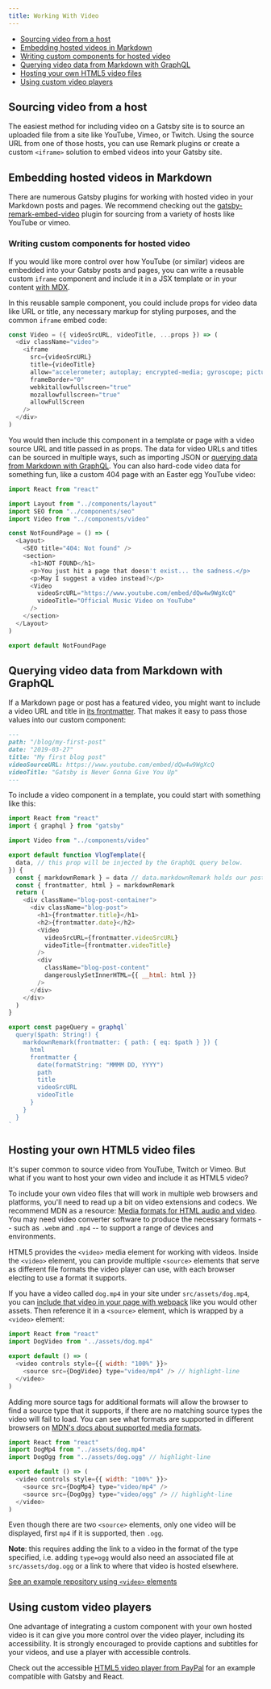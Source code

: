 ```yaml
---
title: Working With Video
---
```


- [Sourcing video from a host](#sourcing-video-from-a-host)
- [Embedding hosted videos in Markdown](#embedding-hosted-videos-in-markdown)
- [Writing custom components for hosted video](#writing-custom-components-for-hosted-video)
- [Querying video data from Markdown with GraphQL](#querying-video-data-from-markdown-with-graphql)
- [Hosting your own HTML5 video files](#hosting-your-own-html5-video-files)
- [Using custom video players](#using-custom-video-players)

## Sourcing video from a host

The easiest method for including video on a Gatsby site is to source an uploaded file from a site like YouTube, Vimeo, or Twitch. Using the source URL from one of those hosts, you can use Remark plugins or create a custom `<iframe>` solution to embed videos into your Gatsby site.

## Embedding hosted videos in Markdown

There are numerous Gatsby plugins for working with hosted video in your Markdown posts and pages. We recommend checking out the [gatsby-remark-embed-video](/packages/gatsby-remark-embed-video/?=video) plugin for sourcing from a variety of hosts like YouTube or vimeo.

### Writing custom components for hosted video

If you would like more control over how YouTube (or similar) videos are embedded into your Gatsby posts and pages, you can write a reusable custom `iframe` component and include it in a JSX template or in your content [with MDX](/docs/mdx/).

In this reusable sample component, you could include props for video data like URL or title, any necessary markup for styling purposes, and the common `iframe` embed code:

```js:title=components/video.js
const Video = ({ videoSrcURL, videoTitle, ...props }) => (
  <div className="video">
    <iframe
      src={videoSrcURL}
      title={videoTitle}
      allow="accelerometer; autoplay; encrypted-media; gyroscope; picture-in-picture"
      frameBorder="0"
      webkitallowfullscreen="true"
      mozallowfullscreen="true"
      allowFullScreen
    />
  </div>
)
```

You would then include this component in a template or page with a video source URL and title passed in as props. The data for video URLs and titles can be sourced in multiple ways, such as importing JSON or [querying data from Markdown with GraphQL](#querying-data-from-markdown-with-graphql). You can also hard-code video data for something fun, like a custom 404 page with an Easter egg YouTube video:

```jsx:title=src/pages/404.js
import React from "react"

import Layout from "../components/layout"
import SEO from "../components/seo"
import Video from "../components/video"

const NotFoundPage = () => (
  <Layout>
    <SEO title="404: Not found" />
    <section>
      <h1>NOT FOUND</h1>
      <p>You just hit a page that doesn't exist... the sadness.</p>
      <p>May I suggest a video instead?</p>
      <Video
        videoSrcURL="https://www.youtube.com/embed/dQw4w9WgXcQ"
        videoTitle="Official Music Video on YouTube"
      />
    </section>
  </Layout>
)

export default NotFoundPage
```

## Querying video data from Markdown with GraphQL

If a Markdown page or post has a featured video, you might want to include a video URL and title in [its frontmatter](/docs/adding-markdown-pages#note-on-creating-markdown-files). That makes it easy to pass those values into our custom component:

```markdown:title=my-first-post.md
---
path: "/blog/my-first-post"
date: "2019-03-27"
title: "My first blog post"
videoSourceURL: https://www.youtube.com/embed/dQw4w9WgXcQ
videoTitle: "Gatsby is Never Gonna Give You Up"
---
```

To include a video component in a template, you could start with something like this:

```jsx:title=vlog-template.js
import React from "react"
import { graphql } from "gatsby"

import Video from "../components/video"

export default function VlogTemplate({
  data, // this prop will be injected by the GraphQL query below.
}) {
  const { markdownRemark } = data // data.markdownRemark holds our post data
  const { frontmatter, html } = markdownRemark
  return (
    <div className="blog-post-container">
      <div className="blog-post">
        <h1>{frontmatter.title}</h1>
        <h2>{frontmatter.date}</h2>
        <Video
          videoSrcURL={frontmatter.videoSrcURL}
          videoTitle={frontmatter.videoTitle}
        />
        <div
          className="blog-post-content"
          dangerouslySetInnerHTML={{ __html: html }}
        />
      </div>
    </div>
  )
}

export const pageQuery = graphql`
  query($path: String!) {
    markdownRemark(frontmatter: { path: { eq: $path } }) {
      html
      frontmatter {
        date(formatString: "MMMM DD, YYYY")
        path
        title
        videoSrcURL
        videoTitle
      }
    }
  }
`
```

## Hosting your own HTML5 video files

It's super common to source video from YouTube, Twitch or Vimeo. But what if you want to host your own video and include it as HTML5 video?

To include your own video files that will work in multiple web browsers and platforms, you'll need to read up a bit on video extensions and codecs. We recommend MDN as a resource: [Media formats for HTML audio and video](https://developer.mozilla.org/en-US/docs/Web/HTML/Supported_media_formats). You may need video converter software to produce the necessary formats -- such as `.webm` and `.mp4` -- to support a range of devices and environments.

HTML5 provides the `<video>` media element for working with videos. Inside the `<video>` element, you can provide multiple `<source>` elements that serve as different file formats the video player can use, with each browser electing to use a format it supports.

If you have a video called `dog.mp4` in your site under `src/assets/dog.mp4`, you can [include that video in your page with webpack](/docs/importing-assets-into-files) like you would other assets. Then reference it in a `<source>` element, which is wrapped by a `<video>` element:

<!-- prettier-ignore -->
```javascript:title=src/pages/index.js
import React from "react"
import DogVideo from "../assets/dog.mp4"

export default () => (
  <video controls style={{ width: "100%" }}>
    <source src={DogVideo} type="video/mp4" /> // highlight-line
  </video>
)

```

Adding more source tags for additional formats will allow the browser to find a source type that it supports, if there are no matching source types the video will fail to load. You can see what formats are supported in different browsers on [MDN's docs about supported media formats](https://developer.mozilla.org/en-US/docs/Web/HTML/Supported_media_formats#Browser_compatibility).

<!-- prettier-ignore -->
```javascript:title=src/pages/index.js
import React from "react"
import DogMp4 from "../assets/dog.mp4"
import DogOgg from "../assets/dog.ogg" // highlight-line

export default () => (
  <video controls style={{ width: "100%" }}>
    <source src={DogMp4} type="video/mp4" />
    <source src={DogOgg} type="video/ogg" /> // highlight-line
  </video>
)

```

Even though there are two `<source>` elements, only one video will be displayed, first `mp4` if it is supported, then `.ogg`.

**Note**: this requires adding the link to a video in the format of the type specified, i.e. adding `type=ogg` would also need an associated file at `src/assets/dog.ogg` or a link to where that video is hosted elsewhere.

[See an example repository using `<video>` elements](https://github.com/gatsbyjs/gatsby/blob/master/examples/using-video/)

## Using custom video players

One advantage of integrating a custom component with your own hosted video is it can give you more control over the video player, including its accessibility. It is strongly encouraged to provide captions and subtitles for your videos, and use a player with accessible controls.

Check out the accessible [HTML5 video player from PayPal](https://github.com/paypal/accessible-html5-video-player#react-version) for an example compatible with Gatsby and React.
